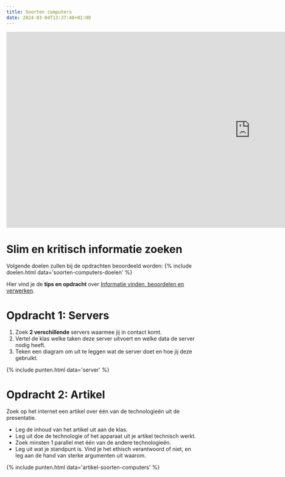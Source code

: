 ```yaml
---
title: Soorten computers
date: 2024-03-04T13:37:48+01:00
---
```


<iframe src="https://docs.google.com/presentation/d/1KTVXaFKQ915TOTVHwjHIBEWzTI6VYSDx/embed?start=false&loop=false&delayms=3000" frameborder="0" width="1280" height="515" allowfullscreen="true" mozallowfullscreen="true" webkitallowfullscreen="true"></iframe>

# Slim en kritisch informatie zoeken

Volgende doelen zullen bij de opdrachten beoordeeld worden: 
{% include doelen.html data='soorten-computers-doelen' %}

Hier vind je de **tips en opdracht** over [Informatie vinden, beoordelen en verwerken](../universeel/informatie-vinden-beoordelen-en-verwerken.md).

# Opdracht 1: Servers

1. Zoek **2 verschillende** servers waarmee jij in contact komt.
2. Vertel de klas welke taken deze server uitvoert en welke data de server nodig heeft.
3. Teken een diagram om uit te leggen wat de server doet en hoe jij deze gebruikt.

{% include punten.html data='server' %}

# Opdracht 2: Artikel

Zoek op het internet een artikel over één van de technologieën uit de presentatie.

- Leg de inhoud van het artikel uit aan de klas.
- Leg uit doe de technologie of het apparaat uit je artikel technisch werkt.
- Zoek minsten 1 parallel met één van de andere technologieën.
- Leg uit wat je standpunt is. Vind je het ethisch verantwoord of niet, en leg aan de hand van sterke argumenten uit waarom.

{% include punten.html data='artikel-soorten-computers' %}









